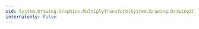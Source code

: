 ```yaml
---
uid: System.Drawing.Graphics.MultiplyTransform(System.Drawing.Drawing2D.Matrix,System.Drawing.Drawing2D.MatrixOrder)
internalonly: False
---
```

